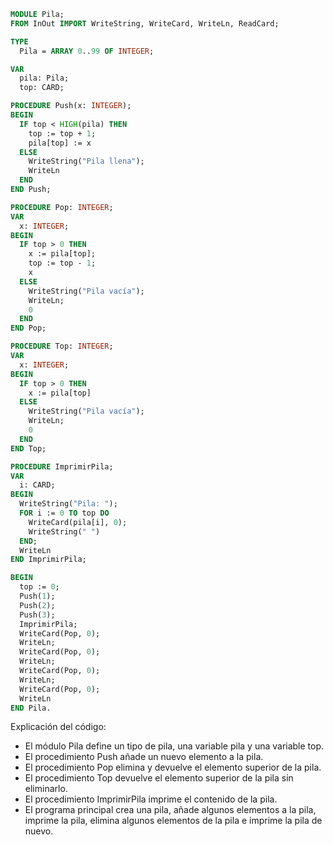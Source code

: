 ```modula-2
MODULE Pila;
FROM InOut IMPORT WriteString, WriteCard, WriteLn, ReadCard;

TYPE
  Pila = ARRAY 0..99 OF INTEGER;

VAR
  pila: Pila;
  top: CARD;

PROCEDURE Push(x: INTEGER);
BEGIN
  IF top < HIGH(pila) THEN
    top := top + 1;
    pila[top] := x
  ELSE
    WriteString("Pila llena");
    WriteLn
  END
END Push;

PROCEDURE Pop: INTEGER;
VAR
  x: INTEGER;
BEGIN
  IF top > 0 THEN
    x := pila[top];
    top := top - 1;
    x
  ELSE
    WriteString("Pila vacía");
    WriteLn;
    0
  END
END Pop;

PROCEDURE Top: INTEGER;
VAR
  x: INTEGER;
BEGIN
  IF top > 0 THEN
    x := pila[top]
  ELSE
    WriteString("Pila vacía");
    WriteLn;
    0
  END
END Top;

PROCEDURE ImprimirPila;
VAR
  i: CARD;
BEGIN
  WriteString("Pila: ");
  FOR i := 0 TO top DO
    WriteCard(pila[i], 0);
    WriteString(" ")
  END;
  WriteLn
END ImprimirPila;

BEGIN
  top := 0;
  Push(1);
  Push(2);
  Push(3);
  ImprimirPila;
  WriteCard(Pop, 0);
  WriteLn;
  WriteCard(Pop, 0);
  WriteLn;
  WriteCard(Pop, 0);
  WriteLn;
  WriteCard(Pop, 0);
  WriteLn
END Pila.
```

Explicación del código:

* El módulo Pila define un tipo de pila, una variable pila y una variable top.
* El procedimiento Push añade un nuevo elemento a la pila.
* El procedimiento Pop elimina y devuelve el elemento superior de la pila.
* El procedimiento Top devuelve el elemento superior de la pila sin eliminarlo.
* El procedimiento ImprimirPila imprime el contenido de la pila.
* El programa principal crea una pila, añade algunos elementos a la pila, imprime la pila, elimina algunos elementos de la pila e imprime la pila de nuevo.